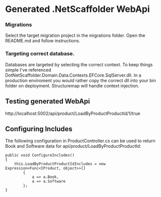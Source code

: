 # Generated .NetScaffolder WebApi

### Migrations 

Select the target migration project in the migrations folder. Open the README.md and follow instructions.

### Targeting correct database. 

Databases are targeted by selecting the correct context. To keep things simple I've referenced DotNetScaffolder.Domain.Data.Contexts.EFCore.SqlServer.dll. In a production enviroment you would rather copy the correct dll into your bin folder on deployment. Structuremap will handle context injection.

## Testing generated WebApi
http://localhost:5002/api/product/LoadByProductProductId/1/true

## Configuring Includes

The following configuration in ProductController.cs can be used to return Book and Software data for api/product/LoadByProductProductId:

```
public void ConfigureIncludes()
{
	this.LoadByProductProductIdIncludes = new Expression<Func<IProduct, object>>[]
		{
			a => a.Book,
			a => a.Software
        };
}
```